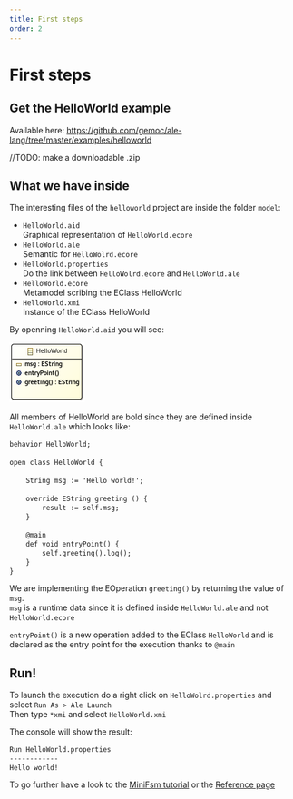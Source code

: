 ```yaml
---
title: First steps
order: 2
---
```


First steps
===========

Get the HelloWorld example
--------------------------

Available here: https://github.com/gemoc/ale-lang/tree/master/examples/helloworld

//TODO: make a downloadable .zip

What we have inside
-------------------

The interesting files of the `helloworld` project are inside the folder `model`:

* `HelloWorld.aid`<br>
  Graphical representation of `HelloWorld.ecore`
* `HelloWorld.ale`<br>
  Semantic for `HelloWolrd.ecore`
* `HelloWorld.properties`<br>
  Do the link between `HelloWolrd.ecore` and `HelloWorld.ale`
* `HelloWorld.ecore`<br>
  Metamodel scribing the EClass HelloWorld
* `HelloWorld.xmi`<br>
  Instance of the EClass HelloWorld

By openning `HelloWorld.aid` you will see:

![HelloWorld](img/HelloWorld.png)

All members of HelloWorld are bold since they are defined inside `HelloWorld.ale` which looks like:

```
behavior HelloWorld;

open class HelloWorld {
	
	String msg := 'Hello world!';
	
	override EString greeting () {
		result := self.msg;
	}
	
	@main
	def void entryPoint() {
		self.greeting().log();
	}
}
```
We are implementing the EOperation `greeting()` by returning the value of `msg`.<br>
`msg` is a runtime data since it is defined inside `HelloWorld.ale` and not `HelloWorld.ecore`

`entryPoint()` is a new operation added to the EClass `HelloWorld` and is declared as the entry point for the execution thanks to `@main`

Run!
----

To launch the execution do a right click on `HelloWolrd.properties` and select `Run As > Ale Launch`<br>
Then type `*xmi` and select `HelloWorld.xmi`

The console will show the result:

```
Run HelloWorld.properties
------------
Hello world!
```

To go further have a look to the [MiniFsm tutorial](tutorial.html) or the [Reference page](reference.html)

